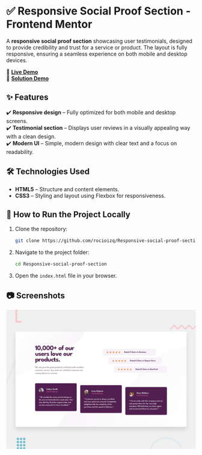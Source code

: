# ✅ Responsive Social Proof Section - Frontend Mentor

A **responsive social proof section** showcasing user testimonials, designed to provide credibility and trust for a service or product. The layout is fully responsive, ensuring a seamless experience on both mobile and desktop devices.

🔗 **[Live Demo](https://responsive-social-proof-section-two.vercel.app/)**  
🔗 **[Solution Demo](https://www.frontendmentor.io/solutions/responsive-social-proof-section-I4tXtgULMn)**  

## ✨ Features  
✔️ **Responsive design** – Fully optimized for both mobile and desktop screens.  
✔️ **Testimonial section** – Displays user reviews in a visually appealing way with a clean design.  
✔️ **Modern UI** – Simple, modern design with clear text and a focus on readability.  

## 🛠️ Technologies Used  
- **HTML5** – Structure and content elements.  
- **CSS3** – Styling and layout using Flexbox for responsiveness.  

## 🚀 How to Run the Project Locally  
1. Clone the repository:  
    ```bash
    git clone https://github.com/rocioizq/Responsive-social-proof-section.git
    ```  
2. Navigate to the project folder:  
    ```bash
    cd Responsive-social-proof-section
    ```  
3. Open the `index.html` file in your browser.  

## 📷 Screenshots  
![Social Proof Section Screenshot](./design/desktop-preview.jpg)  
